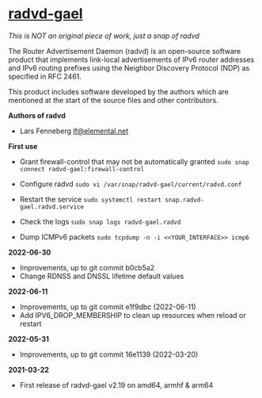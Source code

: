 # [radvd-gael](https://snapcraft.io/radvd-gael)

_This is NOT an original piece of work, just a snap of radvd_

The Router Advertisement Daemon (radvd) is an open-source software product that implements link-local advertisements of IPv6 router addresses and IPv6 routing prefixes using the Neighbor Discovery Protocol (NDP) as specified in RFC 2461.

This product includes software developed by the authors which are mentioned at the start of the source files and other contributors.

**Authors of radvd**
* Lars Fenneberg    <lf@elemental.net>

**First use**

* Grant firewall-control that may not be automatically granted
`sudo snap connect radvd-gael:firewall-control`

* Configure radvd
`sudo vi /var/snap/radvd-gael/current/radvd.conf`

* Restart the service
`sudo systemctl restart snap.radvd-gael.radvd.service`

* Check the logs
`sudo snap logs radvd-gael.radvd`

* Dump ICMPv6 packets
`sudo tcpdump -n -i <<YOUR_INTERFACE>> icmp6`


**2022-06-30**
* Improvements, up to git commit b0cb5a2
* Change RDNSS and DNSSL lifetime default values

**2022-06-11**
* Improvements, up to git commit e1f9dbc (2022-06-11)
* Add IPV6_DROP_MEMBERSHIP to clean up resources when reload or restart 

**2022-05-31**
* Improvements, up to git commit 16e1139 (2022-03-20)

**2021-03-22**
* First release of radvd-gael v2.19 on amd64, armhf & arm64

